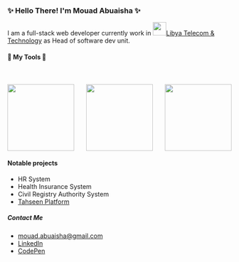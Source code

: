 <h3>✨ Hello There! I'm Mouad Abuaisha ✨</h3>
<p>I am a full-stack web developer currently work in 
  <a href="https://ltt.ly/"><img src="https://yt3.ggpht.com/ytc/AKedOLSsoZAnRzcZguTDfz7fx3w2d2NoVJLhDwsWu3E5yQ=s900-c-k-c0x00ffffff-no-rj" width="30px" />Libya Telecom & Technology</a> 
  as Head of software dev unit.
</p>

<h4>📐 My Tools 📏</h4>
<br/><br/>
<div style="display: flex; justify-content: space-between">
<img src="https://mpng.subpng.com/20180714/qtv/kisspng-vue-js-javascript-library-github-freezing-point-5b498c734bc759.6608720315315467393104.jpg" width="150" />
<img src="https://upload.wikimedia.org/wikipedia/commons/thumb/e/ee/.NET_Core_Logo.svg/1200px-.NET_Core_Logo.svg.png" width="150" />
<img src="https://e7.pngegg.com/pngimages/515/909/png-clipart-microsoft-sql-server-computer-servers-database-microsoft-microsoft-sql-server-server-computer.png" width="150" />
</div>

<h4>Notable projects</h4>
<ul>
  <li> HR System</li>
  <li> Health Insurance System</li>
  <li> Civil Registry Authority System</li>
  <li><a href="https://vac.ncdc.gov.ly">Tahseen Platform</a></li>
</ul>

<h5>Contact Me</h5>

- <a href="mailto:mouad.abuaisha@gmail.com">mouad.abuaisha@gmail.com</a>
- <a href="https://www.linkedin.com/in/mouad-abuaisha-416206168/">LinkedIn</a>
- <a href="https://codepen.io/m-abuaisha/pen/oNvpKOE">CodePen</a>
